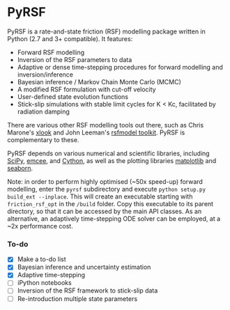 # PyRSF
PyRSF is a rate-and-state friction (RSF) modelling package written in Python (2.7 and 3+ compatible). It features:

* Forward RSF modelling
* Inversion of the RSF parameters to data
* Adaptive or dense time-stepping procedures for forward modelling and inversion/inference
* Bayesian inference / Markov Chain Monte Carlo (MCMC)
* A modified RSF formulation with cut-off velocity
* User-defined state evolution functions
* Stick-slip simulations with stable limit cycles for K < Kc, facilitated by radiation damping

There are various other RSF modelling tools out there, such as Chris Marone's [xlook](https://github.com/PennStateRockandSedimentMechanics/xlook) and John Leeman's [rsfmodel toolkit](https://github.com/jrleeman/rsfmodel). PyRSF is complementary to these.

PyRSF depends on various numerical and scientific libraries, including [SciPy](https://scipy.org/), [emcee](http://dfm.io/emcee/), and [Cython](http://cython.org/), as well as the plotting libraries [matplotlib](https://matplotlib.org/) and [seaborn](https://seaborn.pydata.org/).

Note: in order to perform highly optimised (~50x speed-up) forward modelling, enter the `pyrsf` subdirectory and execute `python setup.py build_ext --inplace`. This will create an executable starting with `friction_rsf_opt` in the `/build` folder. Copy this executable to its parent directory, so that it can be accessed by the main API classes. As an alternative, an adaptively time-stepping ODE solver can be employed, at a ~2x performance cost.

### To-do

- [x] Make a to-do list
- [X] Bayesian inference and uncertainty estimation
- [X] Adaptive time-stepping
- [ ] iPython notebooks
- [ ] Inversion of the RSF framework to stick-slip data
- [ ] Re-introduction multiple state parameters
